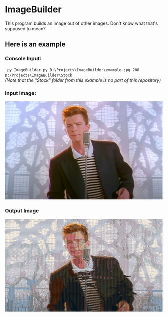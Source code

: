 # ImageBuilder
This program builds an image out of other images. Don't know what that's supposed to mean?

## Here is an example
### Console Input: 
<code> py ImageBuilder.py D:\Projects\ImageBuilder\example.jpg 200 D:\Projects\ImageBuilder\Stock </code><br>
<em>(Note that the "Stock" folder from this example is no part of this repository) </em><br>
### Input Image: 
![Input Image](example.jpg) <br>
### Output Image 
![Output Image](example_result.jpg)